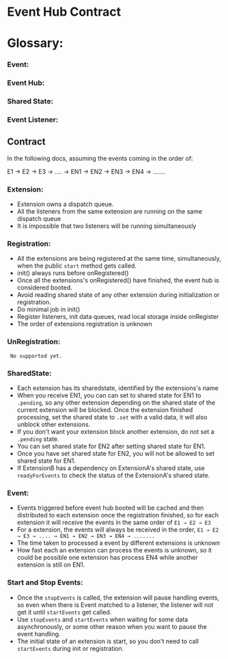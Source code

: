 # Event Hub Contract

# Glossary:

### Event:

### Event Hub:

### Shared State:

### Event Listener:

## Contract

In the following docs, assuming the events coming in the order of:

E1 → E2 → E3 → .... → EN1 → EN2 → EN3 → EN4 → .......

### Extension:

- Extension owns a dispatch queue.
- All the listeners from the same extension are running on the same dispatch queue
- It is impossible that two listeners will be running simultaneously

### Registration:

- All the extensions are being registered at the same time, simultaneously, when the public `start` method gets called.
- init() always runs before onRegistered()
- Once all the extensions's onRegistered() have finished, the event hub is considered booted.
- Avoid reading shared state of any other extension during initialization or registration.
- Do minimal job in init()
- Register listeners, init data queues, read local storage inside onRegister
- The order of extensions registration is unknown

### UnRegistration:

     No supported yet.

### SharedState:

- Each extension has its sharedstate, identified by the extensions's name
- When you receive EN1, you can can set to shared state for EN1 to `.pending`, so any other extension depending on the shared state of the current extension will be blocked. Once the extension finished processing,  set the shared state to `.set` with a valid data, it will also unblock other extensions.
- If you don't want your extension block another extension,  do not set a `.pending` state.
- You can  set shared state for EN2 after setting shared state for EN1.
- Once you have  set shared state for EN2, you will not be allowed to set shared state for EN1.
- If ExtensionB has a dependency on  ExtensionA's shared state, use `readyForEvents` to check the status of the ExtensionA's shared state.


### Event:

- Events triggered before event hub booted will be cached and then distributed to each extension once the registration finished, so for each extension it will receive the events in the same order of `E1 → E2 → E3`
- For a extension, the events will always be received in the order, `E1 → E2 → E3 → .... → EN1 → EN2 → EN3 → EN4 → .......`
- The time taken to processed a event by different extensions is unknown
- How fast each an extension can process the events is unknown, so it could be possible one extension has process EN4 while another extension is still on EN1.

### Start and Stop Events:

- Once the `stopEvents` is called, the extension will pause handling events, so even when there is Event matched to a listener, the listener will not get it until `startEvents` get called.
- Use `stopEvents` and `startEvents` when waiting for some data asynchronously, or some other reason when you want to pause the event handling.
- The initial state of an extension is start, so you don't need to call `startEvents`  during init or registration.